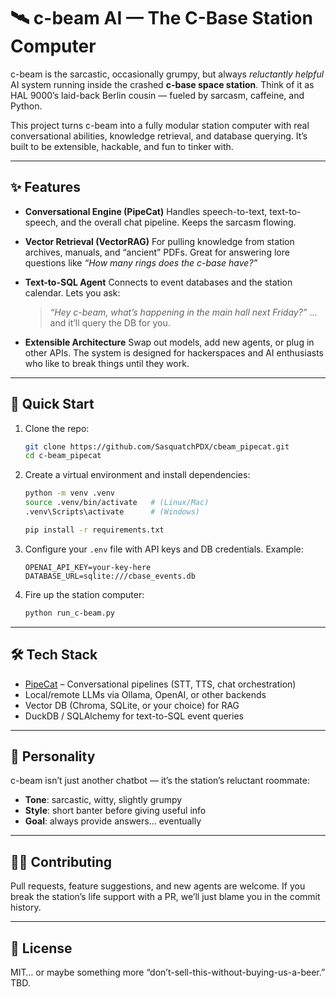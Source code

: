 # 🛰️ c-beam AI — The C-Base Station Computer

c-beam is the sarcastic, occasionally grumpy, but always *reluctantly helpful* AI system running inside the crashed **c-base space station**. Think of it as HAL 9000’s laid-back Berlin cousin — fueled by sarcasm, caffeine, and Python.

This project turns c-beam into a fully modular station computer with real conversational abilities, knowledge retrieval, and database querying. It’s built to be extensible, hackable, and fun to tinker with.

---

## ✨ Features

* **Conversational Engine (PipeCat)**
  Handles speech-to-text, text-to-speech, and the overall chat pipeline. Keeps the sarcasm flowing.

* **Vector Retrieval (VectorRAG)**
  For pulling knowledge from station archives, manuals, and “ancient” PDFs. Great for answering lore questions like *“How many rings does the c-base have?”*

* **Text-to-SQL Agent**
  Connects to event databases and the station calendar. Lets you ask:

  > *“Hey c-beam, what’s happening in the main hall next Friday?”*
  > …and it’ll query the DB for you.

* **Extensible Architecture**
  Swap out models, add new agents, or plug in other APIs. The system is designed for hackerspaces and AI enthusiasts who like to break things until they work.

---

## 🚀 Quick Start

1. Clone the repo:

   ```bash
   git clone https://github.com/SasquatchPDX/cbeam_pipecat.git
   cd c-beam_pipecat
   ```

2. Create a virtual environment and install dependencies:

   ```bash
   python -m venv .venv
   source .venv/bin/activate   # (Linux/Mac)
   .venv\Scripts\activate      # (Windows)

   pip install -r requirements.txt
   ```

3. Configure your `.env` file with API keys and DB credentials. Example:

   ```env
   OPENAI_API_KEY=your-key-here
   DATABASE_URL=sqlite:///cbase_events.db
   ```

4. Fire up the station computer:

   ```bash
   python run_c-beam.py
   ```

---

## 🛠️ Tech Stack

* [PipeCat](https://github.com/pipecat-ai) – Conversational pipelines (STT, TTS, chat orchestration)
* Local/remote LLMs via Ollama, OpenAI, or other backends
* Vector DB (Chroma, SQLite, or your choice) for RAG
* DuckDB / SQLAlchemy for text-to-SQL event queries

---

## 🤖 Personality

c-beam isn’t just another chatbot — it’s the station’s reluctant roommate:

* **Tone**: sarcastic, witty, slightly grumpy
* **Style**: short banter before giving useful info
* **Goal**: always provide answers… eventually

---

## 🧑‍🚀 Contributing

Pull requests, feature suggestions, and new agents are welcome.
If you break the station’s life support with a PR, we’ll just blame you in the commit history.

---

## 📜 License

MIT… or maybe something more “don’t-sell-this-without-buying-us-a-beer.” TBD.

